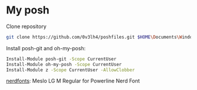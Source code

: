 My posh
==========

Clone repository

```bash
git clone https://github.com/0v3lh4/poshfiles.git $HOME\Documents\WindowsPowerShell
```

Install posh-git and oh-my-posh:

```bash
Install-Module posh-git -Scope CurrentUser
Install-Module oh-my-posh -Scope CurrentUser
Install-Module z -Scope CurrentUser -AllowClobber
```

[nerdfonts]: Meslo LG M Regular for Powerline Nerd Font

[nerdfonts]: https://github.com/ryanoasis/nerd-fonts
